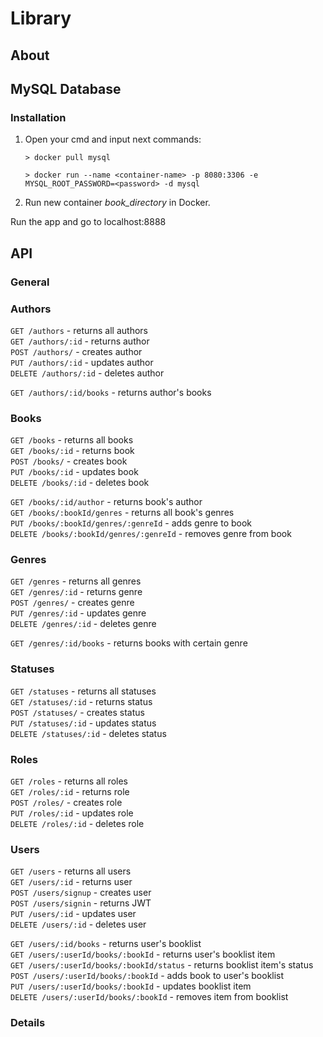 # Library

## About

## MySQL Database

### Installation

1. Open your cmd and input next commands:

    ```
    > docker pull mysql
    ```
    ```
    > docker run --name <container-name> -p 8080:3306 -e MYSQL_ROOT_PASSWORD=<password> -d mysql
    ```

2. Run new container *book_directory* in Docker.

Run the app and go to localhost:8888

## API

### General

### Authors

`GET /authors` - returns all authors <br />
`GET /authors/:id` - returns author <br />
`POST /authors/` - creates author <br />
`PUT /authors/:id` - updates author <br />
`DELETE /authors/:id` - deletes author <br />

`GET /authors/:id/books` - returns author's books <br />

### Books

`GET /books` - returns all books <br />
`GET /books/:id` - returns book <br />
`POST /books/` - creates book <br />
`PUT /books/:id` - updates book <br />
`DELETE /books/:id` - deletes book <br />

`GET /books/:id/author` - returns book's author <br />
`GET /books/:bookId/genres` - returns all book's genres <br />
`PUT /books/:bookId/genres/:genreId` - adds genre to book <br />
`DELETE /books/:bookId/genres/:genreId` - removes genre from book <br />

### Genres

`GET /genres` - returns all genres <br />
`GET /genres/:id` - returns genre <br />
`POST /genres/` - creates genre <br />
`PUT /genres/:id` - updates genre <br />
`DELETE /genres/:id` - deletes genre <br />

`GET /genres/:id/books` - returns books with certain genre <br />

### Statuses

`GET /statuses` - returns all statuses <br />
`GET /statuses/:id` - returns status  <br />
`POST /statuses/` - creates status <br />
`PUT /statuses/:id` - updates status <br />
`DELETE /statuses/:id` - deletes status <br />

### Roles

`GET /roles` - returns all roles <br />
`GET /roles/:id` - returns role  <br />
`POST /roles/` - creates role <br />
`PUT /roles/:id` - updates role  <br />
`DELETE /roles/:id` - deletes role  <br />

### Users

`GET /users` - returns all users <br />
`GET /users/:id` - returns user <br />
`POST /users/signup` - creates user <br />
`POST /users/signin` - returns JWT <br />
`PUT /users/:id` - updates user <br />
`DELETE /users/:id` - deletes user <br />

`GET /users/:id/books` - returns user's booklist <br />
`GET /users/:userId/books/:bookId` - returns user's booklist item <br />
`GET /users/:userId/books/:bookId/status` - returns booklist item's status <br />
`POST /users/:userId/books/:bookId` - adds book to user's booklist <br />
`PUT /users/:userId/books/:bookId` - updates booklist item <br />
`DELETE /users/:userId/books/:bookId` - removes item from booklist <br />

### Details

